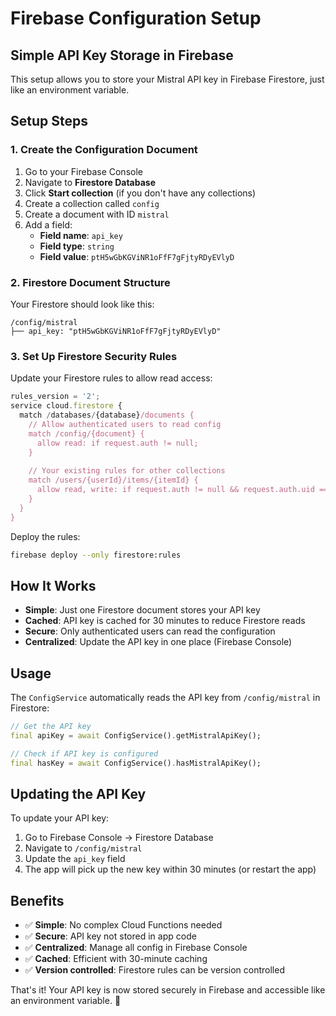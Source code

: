 # Firebase Configuration Setup

## Simple API Key Storage in Firebase

This setup allows you to store your Mistral API key in Firebase Firestore, just like an environment variable.

## Setup Steps

### 1. Create the Configuration Document

1. Go to your Firebase Console
2. Navigate to **Firestore Database**
3. Click **Start collection** (if you don't have any collections)
4. Create a collection called `config`
5. Create a document with ID `mistral`
6. Add a field:
   - **Field name**: `api_key`
   - **Field type**: `string`
   - **Field value**: `ptH5wGbKGViNR1oFfF7gFjtyRDyEVlyD`

### 2. Firestore Document Structure

Your Firestore should look like this:

```
/config/mistral
├── api_key: "ptH5wGbKGViNR1oFfF7gFjtyRDyEVlyD"
```

### 3. Set Up Firestore Security Rules

Update your Firestore rules to allow read access:

```javascript
rules_version = '2';
service cloud.firestore {
  match /databases/{database}/documents {
    // Allow authenticated users to read config
    match /config/{document} {
      allow read: if request.auth != null;
    }
    
    // Your existing rules for other collections
    match /users/{userId}/items/{itemId} {
      allow read, write: if request.auth != null && request.auth.uid == userId;
    }
  }
}
```

Deploy the rules:
```bash
firebase deploy --only firestore:rules
```

## How It Works

- **Simple**: Just one Firestore document stores your API key
- **Cached**: API key is cached for 30 minutes to reduce Firestore reads
- **Secure**: Only authenticated users can read the configuration
- **Centralized**: Update the API key in one place (Firebase Console)

## Usage

The `ConfigService` automatically reads the API key from `/config/mistral` in Firestore:

```dart
// Get the API key
final apiKey = await ConfigService().getMistralApiKey();

// Check if API key is configured
final hasKey = await ConfigService().hasMistralApiKey();
```

## Updating the API Key

To update your API key:
1. Go to Firebase Console → Firestore Database
2. Navigate to `/config/mistral`
3. Update the `api_key` field
4. The app will pick up the new key within 30 minutes (or restart the app)

## Benefits

- ✅ **Simple**: No complex Cloud Functions needed
- ✅ **Secure**: API key not stored in app code
- ✅ **Centralized**: Manage all config in Firebase Console
- ✅ **Cached**: Efficient with 30-minute caching
- ✅ **Version controlled**: Firestore rules can be version controlled

That's it! Your API key is now stored securely in Firebase and accessible like an environment variable. 🚀
